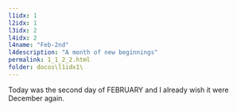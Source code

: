 ```yaml
---
l1idx: 1
l2idx: 1
l3idx: 2
l4idx: 2
l4name: "Feb-2nd"
l4description: "A month of new beginnings"
permalink: 1_1_2_2.html
folder: docos\l1idx1\
---
```


Today was the second day of FEBRUARY and I already wish it were December again.